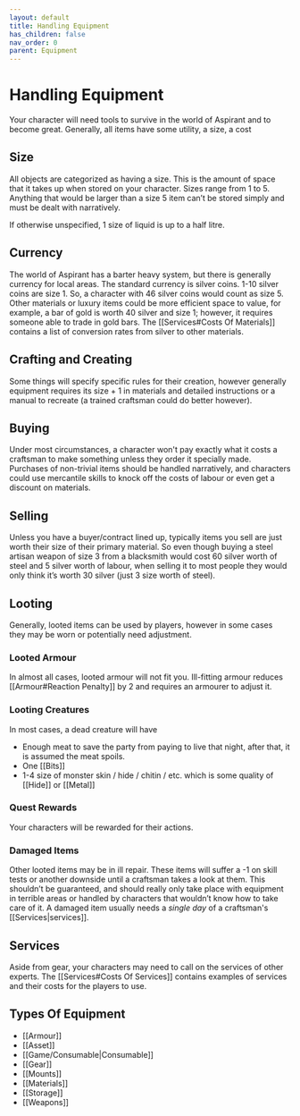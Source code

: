 ```yaml
---
layout: default
title: Handling Equipment
has_children: false
nav_order: 0
parent: Equipment
---
```

# Handling Equipment
Your character will need tools to survive in the world of Aspirant and to become great. Generally, all items have some utility, a size, a cost

## Size
All objects are categorized as having a size. This is the amount of space that it takes up when stored on your character. Sizes range from 1 to 5. Anything that would be larger than a size 5 item can’t be stored simply and must be dealt with narratively.

If otherwise unspecified, 1 size of liquid is up to a half litre.

## Currency
The world of Aspirant has a barter heavy system, but there is generally currency for local areas. The standard currency is silver coins. 1-10 silver coins are size 1. So, a character with 46 silver coins would count as size 5. Other materials or luxury items could be more efficient space to value, for example, a bar of gold is worth 40 silver and size 1; however, it requires someone able to trade in gold bars. The [[Services#Costs Of Materials]] contains a list of conversion rates from silver to other materials.

## Crafting and Creating
Some things will specify specific rules for their creation, however generally equipment requires its size + 1 in materials and detailed instructions or a manual to recreate (a trained craftsman could do better however).

## Buying
Under most circumstances, a character won't pay exactly what it costs a craftsman to make something unless they order it specially made. Purchases of non-trivial items should be handled narratively, and characters could use mercantile skills to knock off the costs of labour or even get a discount on materials. 

## Selling
Unless you have a buyer/contract lined up, typically items you sell are just worth their size of their primary material. So even though buying a steel artisan weapon of size 3 from a blacksmith would cost 60 silver worth of steel and 5 silver worth of labour, when selling it to most people they would only think it’s worth 30 silver (just 3 size worth of steel).

## Looting
Generally, looted items can be used by players, however in some cases they may be worn or potentially need adjustment.

### Looted Armour
In almost all cases, looted armour will not fit you. Ill-fitting armour reduces [[Armour#Reaction Penalty]] by 2 and requires an armourer to adjust it.

### Looting Creatures
In most cases, a dead creature will have 
* Enough meat to save the party from paying to live that night, after that, it is assumed the meat spoils. 
* One [[Bits]]
* 1-4 size of monster skin / hide / chitin / etc. which is some quality of [[Hide]] or [[Metal]]

### Quest Rewards
Your characters will be rewarded for their actions.

### Damaged Items
Other looted items may be in ill repair. These items will suffer a -1 on skill tests or another downside until a craftsman takes a look at them. This shouldn’t be guaranteed, and should really only take place with equipment in terrible areas or handled by characters that wouldn’t know how to take care of it. A damaged item usually needs a *single day* of a craftsman's [[Services|services]].

## Services
Aside from gear, your characters may need to call on the services of other experts. The [[Services#Costs Of Services]] contains examples of services and their costs for the players to use.

## Types Of Equipment
* [[Armour]]
* [[Asset]]
* [[Game/Consumable|Consumable]]
* [[Gear]]
* [[Mounts]]
* [[Materials]]
* [[Storage]]
* [[Weapons]]